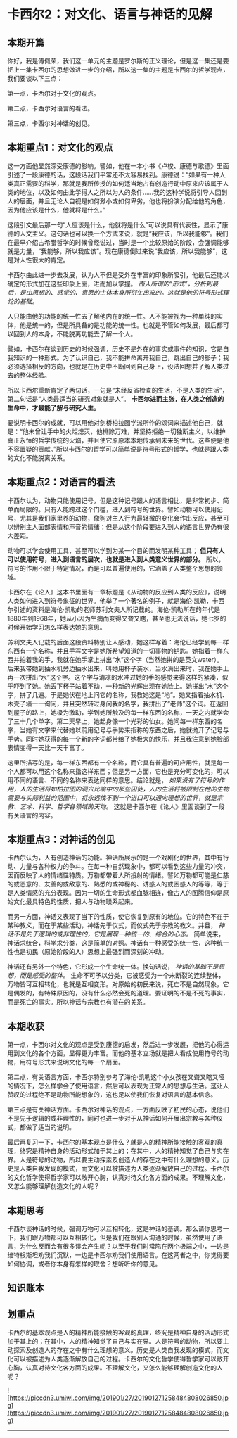 # 卡西尔2：对文化、语言与神话的见解

## 本期开篇

你好，我是傅佩荣，我们这一单元的主题是罗尔斯的正义理论，但是这一集还是要把上一集卡西尔的思想做进一步的介绍，所以这一集的主题是卡西尔的哲学观点，我们要谈以下三点：

第一点，卡西尔对于文化的观点。

第二点，卡西尔对语言的看法。

第三点，卡西尔对神话的创见。

## 本期重点1：对文化的观点

这一方面他显然深受康德的影响。譬如，他在一本小书《卢梭、康德与歌德》里面引述了一段康德的话，这段话我们平常还不太容易找到。康德说：“如果有一种人类真正需要的科学，那就是我所传授的如何适当地占有创造行动中原来应该属于人类的地位，以及如何由此学得人之所以为人的条件……我的这种学说将引导人回到人的层面，并且无论人自视是如何渺小或如何卑劣，他也将扮演分配给他的角色，因为他应该是什么，他就将是什么。”

这段引文最后那一句“人应该是什么，他就将是什么”可以说具有代表性，显示了康德的人文主义。这句话也可以换一个方式来说，就是“我应该，所以我能够”。我们在最早介绍古希腊哲学的时候曾经说过，当时是一个比较原始的阶段，会强调能够就是力量，“我能够，所以我应该”。现在康德倒过来说“我应该，所以我能够”，这是对人性很大的肯定。

卡西尔由此进一步去发展，认为人不但是受外在丰富的印象所吸引，他最后还能以确定的形式加在这些印象上面，进而加以掌握。 *而人所谓的“形式”，分析到最后，是由思想的、感觉的、意愿的主体本身所衍生出来的。这就是他的符号形式理论的基础。*

人只能由他的功能的统一性去了解他内在的统一性。人不能被视为一种单纯的实体，他是统一的，但是所具备的是功能的统一性。也就是不管如何发展，最后都可以回到人的本身，不能脱离功能去了解一个人。

譬如，卡西尔在谈到历史的时候强调，历史不是外在的事实或事件的知识，它是自我知识的一种形式。为了认识自己，我不能拼命离开我自己，跳出自己的影子；我必须选择相反的方向，也就是在历史中不断回到自己身上，设法回想并了解人类过去的整体经验。

所以卡西尔重新肯定了两句话，一句是“未经反省检查的生活，不是人类的生活”，第二句话是“人类最适当的研究对象就是人”。 **卡西尔进而主张，在人类之创造的生命中，才最能了解与研究人生。**

要说明卡西尔的成就，可以用他对剑桥柏拉图学派所作的颂词来描述他自己，就是：“他未曾让手中的火炬熄灭，他排除万难，并坚持拒绝一切独断主义，以维护真正永恒的哲学传统的火焰，并且使它原原本本地传承到未来的世代。这些便是他不容置疑的贡献。”所以卡西尔的哲学可以简单说是符号形式的哲学，也就是跟人类的文化不能脱离关系。

## 本期重点2：对语言的看法

卡西尔认为，动物只能使用记号，但是这种记号跟人的语言相比，是非常初步、简单而局限的。只有人能跨过这个门槛，进入到符号的世界。譬如动物可以使用记号，尤其是我们家里养的动物，像狗对主人行为最轻微的变化会作出反应，甚至可以辨别主人面部表情和声音的情绪；但是从这个阶段要进入到人的语言世界仍有很大差距。

动物可以学会使用工具，甚至可以学到为某一个目的而发明某种工具； **但只有人可以使用符号，进入到语言的层次，也就是进入到人类意义世界的部分。** 所以，符号的作用不限于特定情况，而是可以普遍使用的，它涵盖了人类整个思想的领域。

卡西尔在《论人》这本书里面有一章标题是《从动物的反应到人类的反应》，说明人类如何进入到符号象征的世界。他举了一个著名的例子，就是海伦·凯勒，卡西尔引述的资料是海伦·凯勒的老师苏利文夫人所记载的。海伦·凯勒所在的年代是1880年到1968年，她从小因为生病而变得又聋又瞎，甚至也无法说话，她七岁的时候开始学习怎么样表达她的意思。

苏利文夫人记载的后面这段资料特别让人感动，她这样写着：海伦已经学到每一样东西有一个名称，并且手写文字是她所希望知道的一切事物的钥匙。她指着一样东西并拍着我的手，我就在她手掌上拼出“水”这个字（当然她拼的是英文water）。后来我带她到抽水机旁边抽水出来，叫她用杯子装水，当水满出来时，我在她手上再一次拼出“水”这个字。这个字与清凉的水冲过她的手的感觉来得这样的紧凑，似乎吓到了她。她丢下杯子站着不动，一种新的光辉出现在她脸上。她拼出“水”这个字，拼了几遍。于是她伏在地上问它的名称，我教她这是“地”。她又指着抽水机、木壳子墙一一询问，并且突然转过身问我的名字，我拼出了“老师”这个词。在返回到屋子的路上，她极为激动，学到她所触及的每一样东西的名称，一天之内就学会了三十几个单字。第二天早上，她起身像一个光彩的仙女。她问每一样东西的名字，当她有文字来代替她以前用记号与手势来指称的东西之后，她就抛开了记号与手势。同时她获得的每一个新的字词都带给了她极大的快乐，并且我注意到她脸部表情变得一天比一天丰富了。

这里所描写的是，每一样东西都有一个名称，而它具有普遍的可应用性，就是每一个人都可以用这个名称来指这样东西；但是另一方面，它也是充分可变化的，可以用不同的语言、不同的名称来表达同样的意思。结论就是， *如果没有了符号的作用，人的生活将如柏拉图的洞穴比喻中的那些囚徒，人的生活将被限制在他的生物需要与实际利益的范围中，将永远找不到一个进口可以通向理想的世界，就是宗教、艺术、科学、哲学各领域的天地。* 这就是卡西尔在《论人》里面谈到了一段有关语言的内容。

## 本期重点3：对神话的创见

卡西尔认为，人有创造神话的功能。神话所展示的是一个戏剧化的世界，其中有行动、力量与各种权力的争斗。在每一种自然现象中，都可以看到这些力量的冲突，因而反映了人的情绪性特质。万物都带着人所投射的情绪。譬如万物都可能是仁慈的或恶意的、友善的或敌意的、熟悉的或神秘的、诱惑人的或困惑人的等等，等于是人类情感的充分表现。因为一切的生命形式都血脉相连，像古人的图腾信仰是原始文化最具特色的性质，把人与动物联系起来。

而另一方面，神话又表现了当下的性质，使它恢复到原有的地位。它的特色不在于某种教义，而在于某些活动，神话先于仪式，而仪式先于宗教的教义。并且， *神话不是先于逻辑的或非理性的，它是展现一种统一的、综合的心态。* 简单说来，神话求统合，科学求分类，这是简单的对照。神话有一种感受的统一性，这种统一性也是初民（原始阶段的人）思想上最强烈而深刻的冲动。

神话还有另外一个特色，它形成一个生命统一体。换句话说， *神话的基础不是思想，而是感受的整体。* 生命不可予以分类，它被感受为一个未断裂的连续整体，万物皆可互相转化，也就是互相变形。对原始的初民来说，死亡不是自然现象，它是偶发的，有特殊原因的，没有什么必然会死的道理。要证明的不是不死的事实，而是死亡的事实。所以神话与宗教也有潜在的关系。

## 本期收获

第一点，卡西尔对文化的观点是受到康德的启发，然后进一步发展，把他的心得运用到文化的各个方面，显得更为丰富。而他的基本立场就是把人看成使用符号的动物，用符号形式来说明文化的每一个扇面。

第二点，有关语言方面，卡西尔特别参考了海伦·凯勒这个小女孩在又聋又瞎又哑的情况下，怎么样学会了使用语言，然后可以表现为正常人的思想与生活。这让人赞叹的过程绝不是动物所能想象的，这也足以使我们恢复对语言的基本信念。

第三点是有关神话方面。卡西尔对神话的观点，一方面反映了初民的心态，说他们不是先于逻辑的或非理性的，同时也进一步对于从神话如何开展出宗教与各种仪式，都做了适当的说明。

最后再复习一下，卡西尔的基本观点是什么？就是人的精神所能接触的客观的真理，终究是精神自身的活动形式加于其上的；在其中，人的精神知觉了自己与实在界。人是符号的动物，所以要主动探索及创造人的存在之中有什么理想的意义。历史是人类自我发现的模式，而文化可以被描述为人类逐渐解放自己的过程。卡西尔的文化哲学使得哲学家可以敞开心胸，认真对待文化各方面的成果。不理解文化，又怎么能够理解创造文化的人呢？

## 本期思考

卡西尔谈神话的时候，强调万物可以互相转化，这是神话的基调。那么请你思考一下，我们跟万物都可以互相转化，但是我们在跟别人沟通的时候，虽然使用了语言，为什么反而会有很多误会产生呢？以至于我们时常陷在两个极端之中，一边是维特根斯坦劝我们沉默，一边是卡西尔劝我们使用语言。在这两者之中，你觉得要如何协调，或者你本身有怎样的取舍？想听听你的意见。

## 知识账本

## 划重点

卡西尔的基本观点是人的精神所能接触的客观的真理，终究是精神自身的活动形式加于其上的；在其中，人的精神知觉了自己与实在界。人是符号的动物，所以要主动探索及创造人的存在之中有什么理想的意义。历史是人类自我发现的模式，而文化可以被描述为人类逐渐解放自己的过程。卡西尔的文化哲学使得哲学家可以敞开心胸，认真对待文化各方面的成果。不理解文化，又怎么能够理解创造文化的人呢？

![https://piccdn3.umiwi.com/img/201901/27/201901271258484808026850.jpg](https://piccdn3.umiwi.com/img/201901/27/201901271258484808026850.jpg)

---
